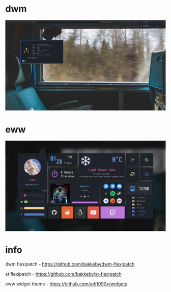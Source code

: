 # dwm

<img src='screens/dwm.png'>

# eww

<img src='screens/eww.png'>

# info

dwm flexipatch - https://github.com/bakkeby/dwm-flexipatch

st flexipatch - https://github.com/bakkeby/st-flexipatch

eww widget theme - https://github.com/adi1090x/widgets

